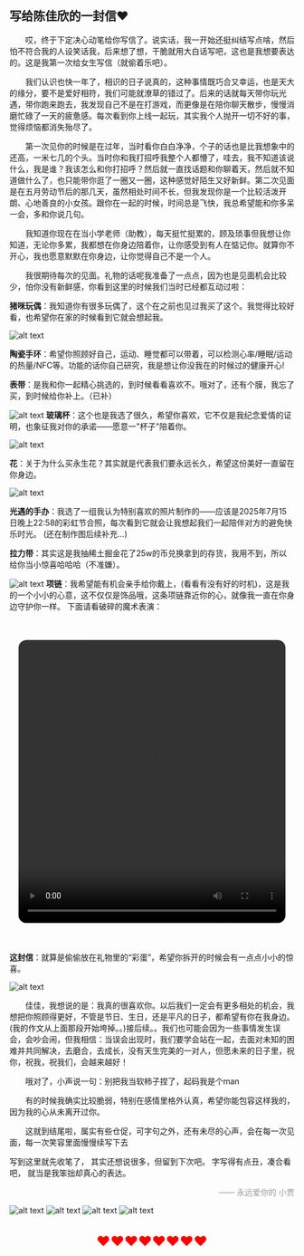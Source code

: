<Cjx></Cjx>

## 写给陈佳欣的一封信❤

<p style="text-indent: 2em;">哎，终于下定决心动笔给你写信了。说实话，我一开始还挺纠结写点啥，然后怕不符合我的人设笑话我，后来想了想，干脆就用大白话写吧，这也是我想要表达的。这是我第一次给女生写信（就偷着乐吧）。</p>

<p style="text-indent: 2em;">我们认识也快一年了，相识的日子说真的，这种事情既巧合又幸运，也是天大的缘分，要不是爱好相符，我们可能就潦草的错过了。后来的话就每天带你玩光遇，带你跑来跑去，我发现自己不是在打游戏，而更像是在陪你聊天散步，慢慢消磨忙碌了一天的疲惫感。每次看到你上线一起玩，其实我个人抛开一切不好的事，觉得烦恼都消失殆尽了。</p>

<p style="text-indent: 2em;">第一次见你的时候是在过年，当时看你白白净净，个子的话也是比我想象中的还高，一米七几的个头。当时你和我打招呼我整个人都懵了，哇去，我不知道该说什么，我是谁？我该怎么和你打招呼？然后就一直找话题和你聊着天，然后就不知道做什么了，也只能带你逛了一圈又一圈，这种感觉好陌生又好新鲜。第二次见面是在五月劳动节后的那几天，虽然相处时间不长，但我发现你是一个比较活泼开朗、心地善良的小女孩。跟你在一起的时候，时间总是飞快，我总希望能和你多呆一会，多和你说几句。</p>

<p style="text-indent: 2em;">我知道你现在在当小学老师（助教），每天挺忙挺累的，顾及琐事但我想让你知道，无论你多累，我都想在你身边陪着你，让你感受到有人在惦记你。就算你不开心，我也愿意默默在你身边，让你觉得自己不是一个人。</p>

<p style="text-indent: 2em;">我很期待每次的见面。礼物的话呢我准备了一点点，因为也是见面机会比较少，怕你没有新鲜感，你看到这里的时候我们当时已经都互动过啦：</p>

**猪咪玩偶**：我知道你有很多玩偶了，这个在之前也见过我买了这个。我觉得比较好看，也希望你在家的时候看到它就会想起我。

![alt text](./assets/致陈佳欣的一封信/27b0b6a40b1fc741512494cb22e95995.jpg)

**陶瓷手环**：希望你照顾好自己，运动、睡觉都可以带着，可以检测心率/睡眠/运动的热量/NFC等。功能的话你自己研究，我是想让你没我在的时候过的健康开心!

**表带**：是我和你一起精心挑选的，到时候看看喜欢不。哦对了，还有个膜，我忘了买，到时候给你补上。（已补）

![alt text](./assets/致陈佳欣的一封信/1aa0a2e85ecdd69e26808d75bc210404.jpg)
**玻璃杯**：这个也是我选了很久，希望你喜欢，它不仅是我纪念爱情的证明，也象征我对你的承诺——愿意一"杯子"陪着你。

![alt text](./assets/致陈佳欣的一封信/bbef6365a2b8736a6e866cf71dfa967a.jpg)

**花**：关于为什么买永生花？其实就是代表我们要永远长久，希望这份美好一直留在你身边。

![alt text](./assets/致陈佳欣的一封信/522566fb4a80a30643636e152b49b2a8.jpg)

**光遇的手办**：我选了一组我认为特别喜欢的照片制作的——应该是2025年7月15日晚上22:58的彩虹节合照，每次看到它就会让我想起我们一起陪伴对方的避免快乐时光。
(还在制作图后续补充...)

**拉力带**：其实这是我抽稀土掘金花了25w的币兑换拿到的存货，我用不到，所以给你当小惊喜哈哈哈（不准嫌）。

![alt text](./assets/致陈佳欣的一封信/874f4cfbdd2d82d19c7109d16c66b28c.jpg)
**项链**：我希望能有机会亲手给你戴上，(看看有没有好的时机)，这是我的一个小小的心意，这不仅仅是饰品哦，这条项链靠近你的心，就像我一直在你身边守护你一样。
下面请看破碎的魔术表演：

<div style="
  display: flex;
  justify-content: center;
  margin: 2rem 0;
  padding: 1rem;
">
  <video
    controls
    src="/videos/10f747a075d1b16c9602e313127c638a.mp4"
    title="魔术表演视频"
    style="
      width: 100%;
      max-width: 100%;
      height: 500px;
      object-fit: cover;
      border-radius: 16px;
      background: linear-gradient(135deg, #f8fafc, #e2e8f0);
      border: 2px solid rgba(255, 255, 255, 0.8);
      transition: all 0.3s cubic-bezier(0.4, 0, 0.2, 1);
    "
  >
    您的浏览器不支持视频播放。
  </video>
</div>


**这封信**：就算是偷偷放在礼物里的“彩蛋”，希望你拆开的时候会有一点点小小的惊喜。

![alt text](./assets/致陈佳欣的一封信/872028ec1a1074431f9f5de907dc5563.jpg)

<p style="text-indent: 2em;">佳佳，我想说的是：我真的很喜欢你。以后我们一定会有更多相处的机会，我想把你照顾得更好，不管是节日、生日，还是平凡的日子，都希望有你在我身边。(我的作文从上面那段开始垮掉。。)接后续。。我们也可能会因为一些事情发生误会，会吵会闹，但我相信：当误会出现时，我们要学会站在一起，去面对未知的困难并共同解决，去磨合，去成长，没有天生完美的一对人，但愿未来的日子里，祝你，祝我，祝我们，会越来越好！</p>

<p style="text-indent: 2em;">哦对了，小声说一句：别把我当软柿子捏了，起码我是个man</p>
<p style="text-indent: 2em;">有的时候我确实比较脆弱，特别在感情里格外认真，希望你能包容这样我的，因为我的心从未离开过你。</p>
<p style="text-indent: 2em;">这就到结尾啦，属实有些仓促，可字句之外，还有未尽的心声，会在每一次见面，每一次笑容里面慢慢续写下去</p>

写到这里就先收笔了，
其实还想说很多，但留到下次吧。
字写得有点丑，凑合看吧，
就当是我笨拙却真心的表达。

<p style="text-align: right; font-size: 14px; color: #999;">—— 永远爱你的 小贾</p>



![alt text](assets/index/image.png)
![alt text](assets/index/f6aa9607a4e8f1916e6cc9f714f3dd97.jpg)
![alt text](assets/index/2892d8692485ad1c2f60cd922ba75b76.jpg)
![alt text](assets/index/049bf7ec858bf4f6a685e4b456e1799d.jpg)

<div style="margin-top: 2rem;color:red;text-align: center; font-size: 1.5rem; font-weight: bold;">
❤❤❤❤❤❤❤❤</div>